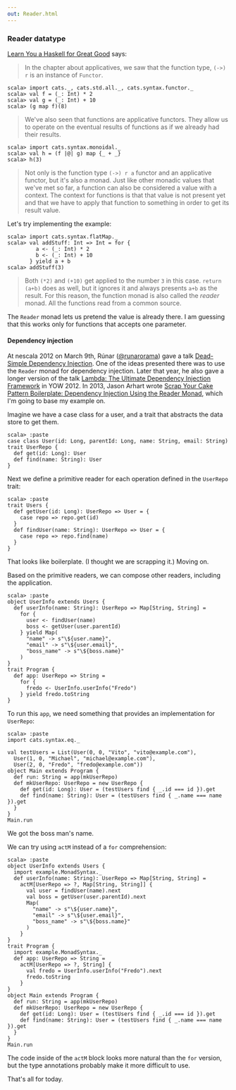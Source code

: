 ```yaml
---
out: Reader.html
---
```


  [@runarorama]: https://twitter.com/runarorama
  [@jarhart]: https://twitter.com/jarhart
  [dsdi]: http://functionaltalks.org/2013/06/17/runar-oli-bjarnason-dead-simple-dependency-injection/
  [ltudif]: https://yow.eventer.com/yow-2012-1012/lambda-the-ultimate-dependency-injection-framework-by-runar-bjarnason-1277
  [sycpb]: http://blog.originate.com/blog/2013/10/21/reader-monad-for-dependency-injection/
  [fafmm]: http://learnyouahaskell.com/for-a-few-monads-more

### Reader datatype

[Learn You a Haskell for Great Good][fafmm] says:

> In the chapter about applicatives, we saw that the function type, `(->) r` is an instance of `Functor`.

```console:new
scala> import cats._, cats.std.all._, cats.syntax.functor._
scala> val f = (_: Int) * 2
scala> val g = (_: Int) + 10
scala> (g map f)(8)
```

> We've also seen that functions are applicative functors. They allow us to operate on the eventual results of functions as if we already had their results.

```console
scala> import cats.syntax.monoidal._
scala> val h = (f |@| g) map {_ + _}
scala> h(3)
```

> Not only is the function type `(->) r a` functor and an applicative functor, but it's also a monad. Just like other monadic values that we've met so far, a function can also be considered a value with a context. The context for functions is that that value is not present yet and that we have to apply that function to something in order to get its result value.

Let's try implementing the example:

```console
scala> import cats.syntax.flatMap._
scala> val addStuff: Int => Int = for {
         a <- (_: Int) * 2
         b <- (_: Int) + 10
       } yield a + b
scala> addStuff(3)
```

> Both `(*2)` and `(+10)` get applied to the number `3` in this case. `return (a+b)` does as well, but it ignores it and always presents `a+b` as the result. For this reason, the function monad is also called the *reader* monad. All the functions read from a common source.

The `Reader` monad lets us pretend the value is already there. I am guessing that this works only for functions that accepts one parameter.

#### Dependency injection

At nescala 2012 on March 9th, Rúnar ([@runarorama][@runarorama]) gave a talk [Dead-Simple Dependency Injection][dsdi].
One of the ideas presented there was to use the `Reader` monad for dependency injection. Later that year, he also gave a longer version of the talk [Lambda: The Ultimate Dependency Injection Framework][ltudif] in YOW 2012.
In 2013, Jason Arhart wrote [Scrap Your Cake Pattern Boilerplate: Dependency Injection Using the Reader Monad][sycpb],
which I'm going to base my example on.

Imagine we have a case class for a user, and a trait that abstracts the data store to get them.

```console
scala> :paste
case class User(id: Long, parentId: Long, name: String, email: String)
trait UserRepo {
  def get(id: Long): User
  def find(name: String): User
}
```

Next we define a primitive reader for each operation defined in the `UserRepo` trait:

```console
scala> :paste
trait Users {
  def getUser(id: Long): UserRepo => User = {
    case repo => repo.get(id)
  }
  def findUser(name: String): UserRepo => User = {
    case repo => repo.find(name)
  }
}
```

That looks like boilerplate. (I thought we are scrapping it.) Moving on.

Based on the primitive readers, we can compose other readers,
including the application.

```console
scala> :paste
object UserInfo extends Users {
  def userInfo(name: String): UserRepo => Map[String, String] =
    for {
      user <- findUser(name)
      boss <- getUser(user.parentId)
    } yield Map(
      "name" -> s"\${user.name}",
      "email" -> s"\${user.email}",
      "boss_name" -> s"\${boss.name}"
    )
}
trait Program {
  def app: UserRepo => String =
    for {
      fredo <- UserInfo.userInfo("Fredo")
    } yield fredo.toString
}
```

To run this `app`, we need something that provides an implementation for `UserRepo`:

```console
scala> :paste
import cats.syntax.eq._

val testUsers = List(User(0, 0, "Vito", "vito@example.com"),
  User(1, 0, "Michael", "michael@example.com"),
  User(2, 0, "Fredo", "fredo@example.com"))
object Main extends Program {
  def run: String = app(mkUserRepo)
  def mkUserRepo: UserRepo = new UserRepo {
    def get(id: Long): User = (testUsers find { _.id === id }).get
    def find(name: String): User = (testUsers find { _.name === name }).get
  }
}
Main.run
```

We got the boss man's name.

We can try using `actM` instead of a `for` comprehension:

```console
scala> :paste
object UserInfo extends Users {
  import example.MonadSyntax._
  def userInfo(name: String): UserRepo => Map[String, String] =
    actM[UserRepo => ?, Map[String, String]] {
      val user = findUser(name).next
      val boss = getUser(user.parentId).next
      Map(
        "name" -> s"\${user.name}",
        "email" -> s"\${user.email}",
        "boss_name" -> s"\${boss.name}"
      )
    }
}
trait Program {
  import example.MonadSyntax._
  def app: UserRepo => String =
    actM[UserRepo => ?, String] {
      val fredo = UserInfo.userInfo("Fredo").next
      fredo.toString
    }
}
object Main extends Program {
  def run: String = app(mkUserRepo)
  def mkUserRepo: UserRepo = new UserRepo {
    def get(id: Long): User = (testUsers find { _.id === id }).get
    def find(name: String): User = (testUsers find { _.name === name }).get
  }
}
Main.run
```

The code inside of the `actM` block looks more natural than the `for` version,
but the type annotations probably make it more difficult to use.

That's all for today.
